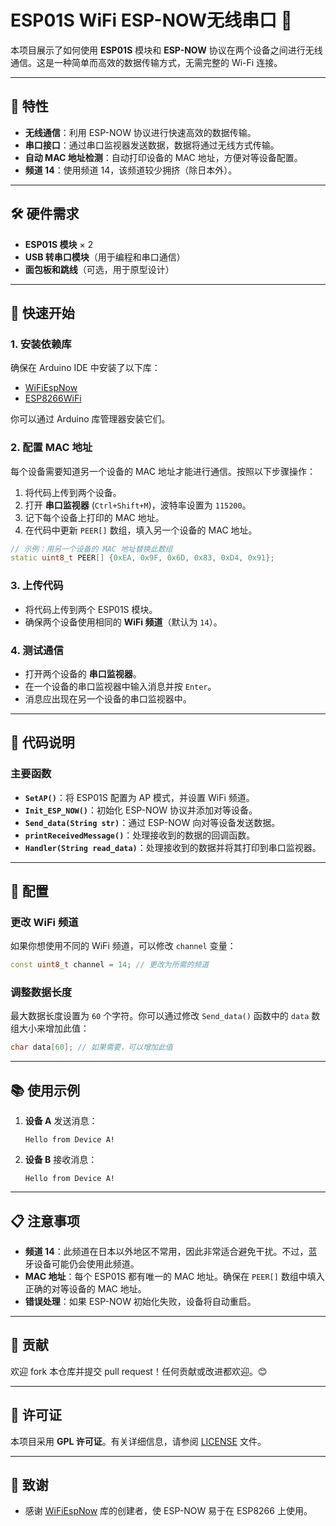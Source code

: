 # ESP01S WiFi ESP-NOW无线串口 📶

本项目展示了如何使用 **ESP01S** 模块和 **ESP-NOW** 协议在两个设备之间进行无线通信。这是一种简单而高效的数据传输方式，无需完整的 Wi-Fi 连接。

---

## 🌟 特性

- **无线通信**：利用 ESP-NOW 协议进行快速高效的数据传输。
- **串口接口**：通过串口监视器发送数据，数据将通过无线方式传输。
- **自动 MAC 地址检测**：自动打印设备的 MAC 地址，方便对等设备配置。
- **频道 14**：使用频道 14，该频道较少拥挤（除日本外）。

---

## 🛠️ 硬件需求

- **ESP01S 模块** × 2
- **USB 转串口模块**（用于编程和串口通信）
- **面包板和跳线**（可选，用于原型设计）

---

## 🚀 快速开始

### 1. 安装依赖库

确保在 Arduino IDE 中安装了以下库：

- [WiFiEspNow](https://github.com/raphaelbs/esp-now-wifi-esp8266)
- [ESP8266WiFi](https://github.com/esp8266/Arduino)

你可以通过 Arduino 库管理器安装它们。

### 2. 配置 MAC 地址

每个设备需要知道另一个设备的 MAC 地址才能进行通信。按照以下步骤操作：

1. 将代码上传到两个设备。
2. 打开 **串口监视器** (`Ctrl+Shift+M`)，波特率设置为 `115200`。
3. 记下每个设备上打印的 MAC 地址。
4. 在代码中更新 `PEER[]` 数组，填入另一个设备的 MAC 地址。

```cpp
// 示例：用另一个设备的 MAC 地址替换此数组
static uint8_t PEER[] {0xEA, 0x9F, 0x6D, 0x83, 0xD4, 0x91};
```

### 3. 上传代码

- 将代码上传到两个 ESP01S 模块。
- 确保两个设备使用相同的 **WiFi 频道**（默认为 `14`）。

### 4. 测试通信

- 打开两个设备的 **串口监视器**。
- 在一个设备的串口监视器中输入消息并按 `Enter`。
- 消息应出现在另一个设备的串口监视器中。

---

## 📝 代码说明

### 主要函数

- **`SetAP()`**：将 ESP01S 配置为 AP 模式，并设置 WiFi 频道。
- **`Init_ESP_NOW()`**：初始化 ESP-NOW 协议并添加对等设备。
- **`Send_data(String str)`**：通过 ESP-NOW 向对等设备发送数据。
- **`printReceivedMessage()`**：处理接收到的数据的回调函数。
- **`Handler(String read_data)`**：处理接收到的数据并将其打印到串口监视器。

---

## 🔧 配置

### 更改 WiFi 频道

如果你想使用不同的 WiFi 频道，可以修改 `channel` 变量：

```cpp
const uint8_t channel = 14; // 更改为所需的频道
```

### 调整数据长度

最大数据长度设置为 `60` 个字符。你可以通过修改 `Send_data()` 函数中的 `data` 数组大小来增加此值：

```cpp
char data[60]; // 如果需要，可以增加此值
```

---

## 📚 使用示例

1. **设备 A** 发送消息：
   ```
   Hello from Device A!
   ```

2. **设备 B** 接收消息：
   ```
   Hello from Device A!
   ```

---

## 📋 注意事项

- **频道 14**：此频道在日本以外地区不常用，因此非常适合避免干扰。不过，蓝牙设备可能仍会使用此频道。
- **MAC 地址**：每个 ESP01S 都有唯一的 MAC 地址。确保在 `PEER[]` 数组中填入正确的对等设备的 MAC 地址。
- **错误处理**：如果 ESP-NOW 初始化失败，设备将自动重启。

---

## 🤝 贡献

欢迎 fork 本仓库并提交 pull request！任何贡献或改进都欢迎。😊

---

## 📜 许可证

本项目采用 **GPL 许可证**。有关详细信息，请参阅 [LICENSE](LICENSE) 文件。

---

## 🙏 致谢

- 感谢 [WiFiEspNow](https://github.com/raphaelbs/esp-now-wifi-esp8266) 库的创建者，使 ESP-NOW 易于在 ESP8266 上使用。
